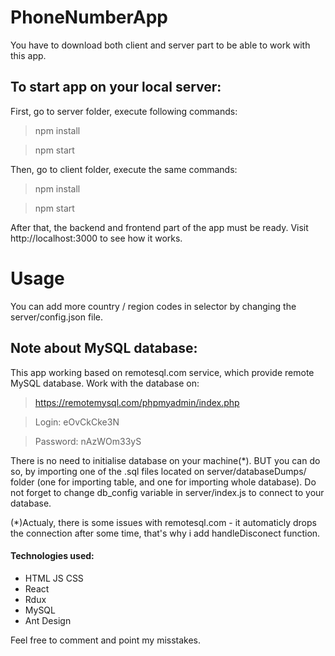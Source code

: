 # PhoneNumberApp

You have to download both client and server part to be able to work with this app.
## To start app on your local server:
First, go to server folder, execute following commands:
>npm install

>npm start

Then, go to client folder, execute the same commands:
>npm install

>npm start

After that, the backend and frontend part of the app must be ready. Visit http://localhost:3000 to see how it works.
# Usage
You can add more country / region codes in selector by changing the server/config.json file.

## Note about MySQL database:
This app working based on remotesql.com service, which provide remote MySQL database. Work with the database on:
>https://remotemysql.com/phpmyadmin/index.php

>Login: eOvCkCke3N

>Password: nAzWOm33yS

There is no need to initialise database on your machine(*). BUT you can do so, by importing one of the .sql files located on server/databaseDumps/ folder
(one for importing table, and one for importing whole database). Do not forget to change db_config variable in server/index.js to connect to your database.

(*)Actualy, there is some issues with remotesql.com - it automaticly drops the connection after some time, that's why i add handleDisconect function.

#### Technologies used: 
- HTML JS CSS
- React
- Rdux
- MySQL
- Ant Design

Feel free to comment and point my misstakes.
